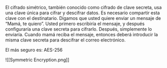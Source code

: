 El cifrado simétrico, también conocido como cifrado de clave secreta, usa una clave única para cifrar y descifrar datos. Es necesario compartir esta clave con el destinatario. Digamos que usted quiere enviar un mensaje de “Mamá, te quiero”. Usted primero escribiría el mensaje, y después configuraría una clave secreta para cifrarlo. Después, simplemente lo enviaría. Cuando mamá reciba el mensaje, entonces deberá introducir la misma clave secreta para descifrar el correo electrónico.

El más seguro es: AES-256

![[Symmetric Encryption.png]]

